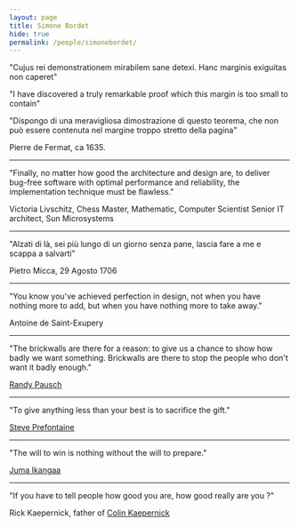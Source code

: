```yaml
---
layout: page
title: Simone Bordet
hide: true
permalink: /people/simonebordet/
---
```


"Cujus rei demonstrationem mirabilem sane detexi. Hanc marginis exiguitas non caperet"

"I have discovered a truly remarkable proof which this margin is too small to contain"

"Dispongo di una meravigliosa dimostrazione di questo teorema, che non può essere
contenuta nel margine troppo stretto della pagina"

Pierre de Fermat, ca 1635.

----

"Finally, no matter how good the architecture and design are, to deliver bug-free software
with optimal performance and reliability, the implementation technique must be flawless."

Victoria Livschitz,
Chess Master, Mathematic, Computer Scientist
Senior IT architect, Sun Microsystems

----

"Alzati di là, sei più lungo di un giorno senza pane, lascia fare a me e scappa a salvarti"

Pietro Micca, 29 Agosto 1706

----

"You know you've achieved perfection in design, not when you have nothing more to add,
but when you have nothing more to take away."

Antoine de Saint-Exupery

----

"The brickwalls are there for a reason: to give us a chance to show how badly we want something.
Brickwalls are there to stop the people who don't want it badly enough."

[Randy Pausch](http://en.wikipedia.org/wiki/Randy_Pausch)

----

"To give anything less than your best is to sacrifice the gift."

[Steve Prefontaine](http://en.wikipedia.org/wiki/Steve_Prefontaine)

----

"The will to win is nothing without the will to prepare."

[Juma Ikangaa](http://en.wikipedia.org/wiki/Juma_Ikangaa)

----

"If you have to tell people how good you are, how good really are you ?"

Rick Kaepernick, father of [Colin Kaepernick](http://en.wikipedia.org/wiki/Colin_Kaepernick)

